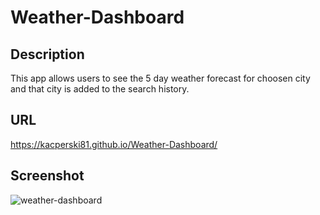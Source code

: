 # Weather-Dashboard
## Description
This app allows users to see the 5 day weather forecast for choosen city and that city is added to the search history.
## URL
https://kacperski81.github.io/Weather-Dashboard/
## Screenshot
![weather-dashboard](https://user-images.githubusercontent.com/99400249/210449123-51278c2b-fe4e-4a67-b36a-9f8cba6e8a3a.png)
